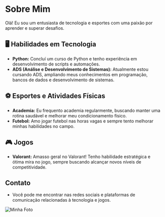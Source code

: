 # Sobre Mim

Olá! Eu sou um entusiasta de tecnologia e esportes com uma paixão por aprender e superar desafios.

## 🖥️ Habilidades em Tecnologia
- **Python:** Concluí um curso de Python e tenho experiência em desenvolvimento de scripts e automações.
- **ADS (Análise e Desenvolvimento de Sistemas):** Atualmente estou cursando ADS, ampliando meus conhecimentos em programação, bancos de dados e desenvolvimento de sistemas.

## ⚽ Esportes e Atividades Físicas
- **Academia:** Eu frequento academia regularmente, buscando manter uma rotina saudável e melhorar meu condicionamento físico.
- **Futebol:** Amo jogar futebol nas horas vagas e sempre tento melhorar minhas habilidades no campo.

## 🎮 Jogos
- **Valorant:** Amasso geral no Valorant! Tenho habilidade estratégica e ótima mira no jogo, sempre buscando alcançar novos níveis de competitividade.

## Contato
- Você pode me encontrar nas redes sociais e plataformas de comunicação relacionadas à tecnologia e jogos.

![Minha Foto](https://media1.tenor.com/m/GytwpJPOnzwAAAAC/shitpost.gif)
